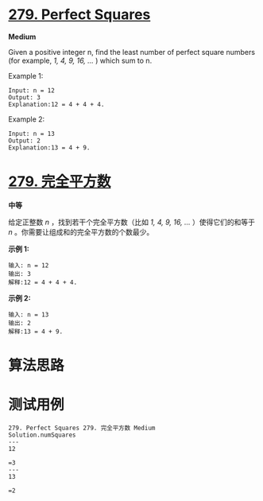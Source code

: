 # [279. Perfect Squares][enTitle]

**Medium**

Given a positive integer n, find the least number of perfect square numbers (for example,  *1, 4, 9, 16, ...* ) which sum to n.

Example 1:

```
Input: n = 12
Output: 3 
Explanation:12 = 4 + 4 + 4.
```

Example 2:

```
Input: n = 13
Output: 2
Explanation:13 = 4 + 9.
```


# [279. 完全平方数][cnTitle]

**中等**

给定正整数  *n* ，找到若干个完全平方数（比如  *1, 4, 9, 16, ...* ）使得它们的和等于 *n* 。你需要让组成和的完全平方数的个数最少。

**示例 1:** 

```
输入: n = 12
输出: 3 
解释:12 = 4 + 4 + 4.
```

**示例 2:** 

```
输入: n = 13
输出: 2
解释:13 = 4 + 9.
```




# 算法思路

# 测试用例
```
279. Perfect Squares 279. 完全平方数 Medium
Solution.numSquares
---
12

=3
---
13

=2
```

[enTitle]: https://leetcode.com/problems/perfect-squares/
[cnTitle]: https://leetcode-cn.com/problems/perfect-squares/
